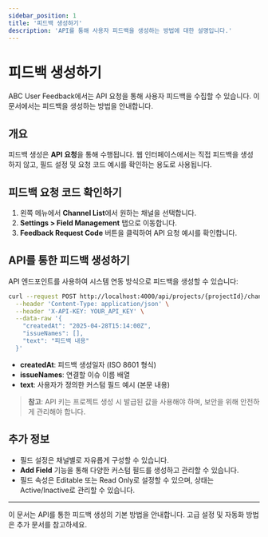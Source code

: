 ```yaml
---
sidebar_position: 1
title: '피드백 생성하기'
description: 'API를 통해 사용자 피드백을 생성하는 방법에 대한 설명입니다.'
---
```


# 피드백 생성하기

ABC User Feedback에서는 API 요청을 통해 사용자 피드백을 수집할 수 있습니다. 이 문서에서는 피드백을 생성하는 방법을 안내합니다.

## 개요

피드백 생성은 **API 요청**을 통해 수행됩니다. 웹 인터페이스에서는 직접 피드백을 생성하지 않고, 필드 설정 및 요청 코드 예시를 확인하는 용도로 사용됩니다.

## 피드백 요청 코드 확인하기

1. 왼쪽 메뉴에서 **Channel List**에서 원하는 채널을 선택합니다.
2. **Settings > Field Management** 탭으로 이동합니다.
3. **Feedback Request Code** 버튼을 클릭하여 API 요청 예시를 확인합니다.

<!-- ![Feedback 필드 관리 화면](/assets/803a0acc-2210-4280-af0a-a2dd93235137.png) -->

## API를 통한 피드백 생성하기

API 엔드포인트를 사용하여 시스템 연동 방식으로 피드백을 생성할 수 있습니다:

```bash
curl --request POST http://localhost:4000/api/projects/{projectId}/channels/{channelId}/feedbacks \
  --header 'Content-Type: application/json' \
  --header 'X-API-KEY: YOUR_API_KEY' \
  --data-raw '{
    "createdAt": "2025-04-28T15:14:00Z",
    "issueNames": [],
    "text": "피드백 내용"
  }'
```

- **createdAt**: 피드백 생성일자 (ISO 8601 형식)
- **issueNames**: 연결할 이슈 이름 배열
- **text**: 사용자가 정의한 커스텀 필드 예시 (본문 내용)

> **참고**: API 키는 프로젝트 생성 시 발급된 값을 사용해야 하며, 보안을 위해 안전하게 관리해야 합니다.

## 추가 정보

- 필드 설정은 채널별로 자유롭게 구성할 수 있습니다.
- **Add Field** 기능을 통해 다양한 커스텀 필드를 생성하고 관리할 수 있습니다.
- 필드 속성은 Editable 또는 Read Only로 설정할 수 있으며, 상태는 Active/Inactive로 관리할 수 있습니다.

---

이 문서는 API를 통한 피드백 생성의 기본 방법을 안내합니다. 고급 설정 및 자동화 방법은 추가 문서를 참고하세요.
